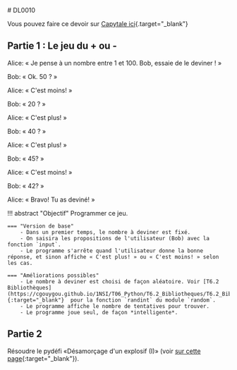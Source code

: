 # DL0010


Vous pouvez faire ce devoir sur [Capytale ici](https://capytale2.ac-paris.fr/web/c/5189-2122849){.target="_blank"}

## Partie 1 : Le jeu du + ou -

Alice: « Je pense à un nombre entre 1 et 100. Bob, essaie de le deviner ! »

Bob: « Ok. 50 ? »

Alice: « C'est moins! »

Bob: « 20 ? »

Alice: « C'est plus! »

Bob: « 40 ? »

Alice: « C'est plus! »

Bob: « 45? »

Alice: « C'est moins! »

Bob: « 42? »

Alice: « Bravo! Tu as deviné! »


!!! abstract "Objectif"
    Programmer ce jeu.

    === "Version de base"
        - Dans un premier temps, le nombre à deviner est fixé. 
        - On saisira les propositions de l'utilisateur (Bob) avec la fonction `input`.
        - Le programme s'arrête quand l'utilisateur donne la bonne réponse, et sinon affiche « C'est plus! » ou « C'est moins! » selon les cas.

    === "Améliorations possibles"
        - Le nombre à deviner est choisi de façon aléatoire. Voir [T6.2 Bibliothèques](https://cgouygou.github.io/1NSI/T06_Python/T6.2_Bibliotheques/T6.2_Bibliotheques/){:target="_blank"}  pour la fonction `randint` du module `random`.
        - Le programme affiche le nombre de tentatives pour trouver.
        - Le programme joue seul, de façon *intelligente*.


## Partie 2

Résoudre le pydéfi «Désamorçage d'un explosif (I)» (voir [sur cette page](https://cgouygou.github.io/1NSI/T08_Extras/1Exercices/Exercices/){:target="_blank"}).